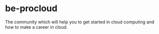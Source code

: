 # be-procloud
The community which will help you to get started in cloud computing and how to make a career in cloud. 
